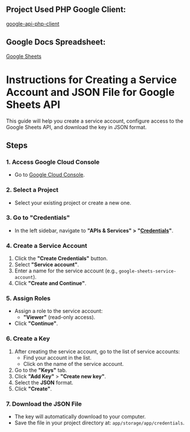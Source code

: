 ## Project Used PHP Google Client:
[google-api-php-client](https://github.com/googleapis/google-api-php-client/)

## Google Docs Spreadsheet:
[Google Sheets](https://developers.google.com/sheets/api/reference/rest?apix=true&hl=en)

# Instructions for Creating a Service Account and JSON File for Google Sheets API

This guide will help you create a service account, configure access to the Google Sheets API, and download the key in JSON format.

## Steps

### 1. Access Google Cloud Console
- Go to [Google Cloud Console](https://console.cloud.google.com/).

### 2. Select a Project
- Select your existing project or create a new one.

### 3. Go to "Credentials"
- In the left sidebar, navigate to **"APIs & Services" > "[Credentials](https://console.cloud.google.com/apis/credentials?hl=en)"**.

### 4. Create a Service Account
1. Click the **"Create Credentials"** button.
2. Select **"Service account"**.
3. Enter a name for the service account (e.g., `google-sheets-service-account`).
4. Click **"Create and Continue"**.

### 5. Assign Roles
- Assign a role to the service account:
   - **"Viewer"** (read-only access).
- Click **"Continue"**.

### 6. Create a Key
1. After creating the service account, go to the list of service accounts:
   - Find your account in the list.
   - Click on the name of the service account.
2. Go to the **"Keys"** tab.
3. Click **"Add Key"** > **"Create new key"**.
4. Select the **JSON** format.
5. Click **"Create"**.

### 7. Download the JSON File
- The key will automatically download to your computer.
- Save the file in your project directory at: `app/storage/app/credentials`.
